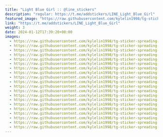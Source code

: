```yaml
---
title: "Light Blue Girl :: @line_stickers"
description: "regular: https://t.me/addstickers/LINE_Light_Blue_Girl"
featured_image: "https://raw.githubusercontent.com/kylelin1998/tg-sticker-spreading-worldwide-images/main/img/fefbda65-dfc8-44f2-87da-576d92598737.jpg"
link: "https://t.me/addstickers/LINE_Light_Blue_Girl"
weight: 3
date: 2024-01-12T17:39:20+08:00
images:
  - https://raw.githubusercontent.com/kylelin1998/tg-sticker-spreading-worldwide-images/main/img/fefbda65-dfc8-44f2-87da-576d92598737.jpg
  - https://raw.githubusercontent.com/kylelin1998/tg-sticker-spreading-worldwide-images/main/img/d26d3c55-ee9e-44a9-8bbd-16bc75961ea6.jpg
  - https://raw.githubusercontent.com/kylelin1998/tg-sticker-spreading-worldwide-images/main/img/1f4ecd10-b268-4cf4-b49f-ac00d4162d53.jpg
  - https://raw.githubusercontent.com/kylelin1998/tg-sticker-spreading-worldwide-images/main/img/17b294c1-8c1d-4770-a1fc-32d55705db6c.jpg
  - https://raw.githubusercontent.com/kylelin1998/tg-sticker-spreading-worldwide-images/main/img/260c90dc-4a0e-42d6-8435-0752c4d403bd.jpg
  - https://raw.githubusercontent.com/kylelin1998/tg-sticker-spreading-worldwide-images/main/img/67d618c1-70dd-44d5-b2ae-1a279f5846fd.jpg
  - https://raw.githubusercontent.com/kylelin1998/tg-sticker-spreading-worldwide-images/main/img/66a68ef5-7051-4c99-934b-72b109735cc1.jpg
  - https://raw.githubusercontent.com/kylelin1998/tg-sticker-spreading-worldwide-images/main/img/73399a96-ae94-4113-a9b1-60b4bc26570e.jpg
  - https://raw.githubusercontent.com/kylelin1998/tg-sticker-spreading-worldwide-images/main/img/ad112383-c2b9-45c0-ad8c-03b58ae537ef.jpg
  - https://raw.githubusercontent.com/kylelin1998/tg-sticker-spreading-worldwide-images/main/img/8e587a1e-7587-4240-ac5b-eb44a9dab8d3.jpg
  - https://raw.githubusercontent.com/kylelin1998/tg-sticker-spreading-worldwide-images/main/img/5877c0f9-55f2-421f-aa10-7a1b1578967c.jpg
  - https://raw.githubusercontent.com/kylelin1998/tg-sticker-spreading-worldwide-images/main/img/a7805ca2-345d-424e-886d-a9888822989d.jpg
  - https://raw.githubusercontent.com/kylelin1998/tg-sticker-spreading-worldwide-images/main/img/cabeef3c-4ea8-487f-865f-de9cfe11a142.jpg
  - https://raw.githubusercontent.com/kylelin1998/tg-sticker-spreading-worldwide-images/main/img/5f5e9ef7-f574-49ea-8292-525d17e96ede.jpg
  - https://raw.githubusercontent.com/kylelin1998/tg-sticker-spreading-worldwide-images/main/img/3c6b984e-76e6-4083-b906-d7b70b4416e8.jpg
  - https://raw.githubusercontent.com/kylelin1998/tg-sticker-spreading-worldwide-images/main/img/46068dec-0ded-4b88-84be-bc13eaf2b782.jpg
  - https://raw.githubusercontent.com/kylelin1998/tg-sticker-spreading-worldwide-images/main/img/81059e67-0522-4009-a571-15c3d60badb8.jpg
  - https://raw.githubusercontent.com/kylelin1998/tg-sticker-spreading-worldwide-images/main/img/98ee6801-e820-4b47-b74c-18a335f1729d.jpg
  - https://raw.githubusercontent.com/kylelin1998/tg-sticker-spreading-worldwide-images/main/img/de57bbb6-709e-47f8-bb4c-7aadeb783b6c.jpg
  - https://raw.githubusercontent.com/kylelin1998/tg-sticker-spreading-worldwide-images/main/img/56f4c8cc-bc05-4a76-bbb2-65e2f02f69b5.jpg
---
```

